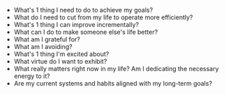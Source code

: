 - What's 1 thing I need to do to achieve my goals?
- What do I need to cut from my life to operate more efficiently?
- What's 1 thing I can improve incrementally?
- What can I do to make someone else's life better?
- What am I grateful for?
- What am I avoiding?
- What's 1 thing I'm excited about?
- What virtue do I want to exhibit?
- What really matters right now in my life? Am I dedicating the necessary energy to it?
- Are my current systems and habits aligned with my long-term goals?
